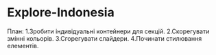 # Explore-Indonesia

План:
1.Зробити індивідуальні контейнери для секцій.
2.Скорегувати змінні кольорів.
3.Сгорегувати слайдери.
4.Починати стилювання елементів.